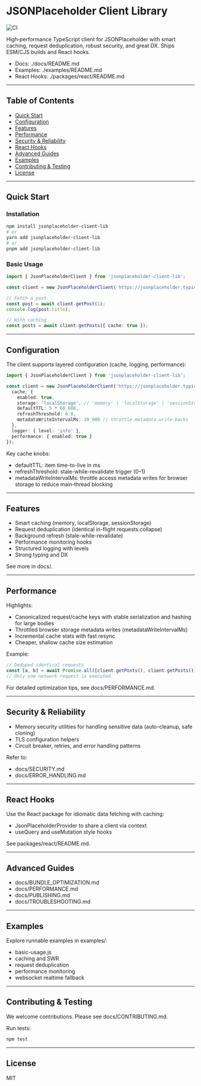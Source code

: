 # JSONPlaceholder Client Library

![CI](https://github.com/sirhCC/JSONPlaceholder-Client-Library/actions/workflows/ci.yml/badge.svg)
<!-- Optionally add coverage badge after first CI run with coverage reporting service -->

High‑performance TypeScript client for JSONPlaceholder with smart caching, request deduplication, robust security, and great DX. Ships ESM/CJS builds and React hooks.

- Docs: ./docs/README.md
- Examples: ./examples/README.md
- React Hooks: ./packages/react/README.md

---

## Table of Contents

- [Quick Start](#quick-start)
- [Configuration](#configuration)
- [Features](#features)
- [Performance](#performance)
- [Security & Reliability](#security--reliability)
- [React Hooks](#react-hooks)
- [Advanced Guides](#advanced-guides)
- [Examples](#examples)
- [Contributing & Testing](#contributing--testing)
- [License](#license)

---

## Quick Start

### Installation

```bash
npm install jsonplaceholder-client-lib
# or
yarn add jsonplaceholder-client-lib
# or
pnpm add jsonplaceholder-client-lib
```

### Basic Usage

```ts
import { JsonPlaceholderClient } from 'jsonplaceholder-client-lib';

const client = new JsonPlaceholderClient('https://jsonplaceholder.typicode.com');

// Fetch a post
const post = await client.getPost(1);
console.log(post.title);

// With caching
const posts = await client.getPosts({ cache: true });
```

---

## Configuration

The client supports layered configuration (cache, logging, performance):

```ts
import { JsonPlaceholderClient } from 'jsonplaceholder-client-lib';

const client = new JsonPlaceholderClient('https://jsonplaceholder.typicode.com', {
  cache: {
    enabled: true,
    storage: 'localStorage', // 'memory' | 'localStorage' | 'sessionStorage'
    defaultTTL: 5 * 60_000,
    refreshThreshold: 0.8,
    metadataWriteIntervalMs: 30_000 // throttle metadata write-backs
  },
  logger: { level: 'info' },
  performance: { enabled: true }
});
```

Key cache knobs:

- defaultTTL: item time-to-live in ms
- refreshThreshold: stale-while-revalidate trigger (0–1)
- metadataWriteIntervalMs: throttle access metadata writes for browser storage to reduce main‑thread blocking

---

## Features

- Smart caching (memory, localStorage, sessionStorage)
- Request deduplication (identical in-flight requests collapse)
- Background refresh (stale-while-revalidate)
- Performance monitoring hooks
- Structured logging with levels
- Strong typing and DX

See more in docs/.

---

## Performance

Highlights:

- Canonicalized request/cache keys with stable serialization and hashing for large bodies
- Throttled browser storage metadata writes (metadataWriteIntervalMs)
- Incremental cache stats with fast resync
- Cheaper, shallow cache size estimation

Example:

```ts
// Deduped identical requests
const [a, b] = await Promise.all([client.getPosts(), client.getPosts()]);
// Only one network request is executed
```

For detailed optimization tips, see docs/PERFORMANCE.md.

---

## Security & Reliability

- Memory security utilities for handling sensitive data (auto-cleanup, safe cloning)
- TLS configuration helpers
- Circuit breaker, retries, and error handling patterns

Refer to:

- docs/SECURITY.md
- docs/ERROR_HANDLING.md

---

## React Hooks

Use the React package for idiomatic data fetching with caching:

- JsonPlaceholderProvider to share a client via context
- useQuery and useMutation style hooks

See packages/react/README.md.

---

## Advanced Guides

- docs/BUNDLE_OPTIMIZATION.md
- docs/PERFORMANCE.md
- docs/PUBLISHING.md
- docs/TROUBLESHOOTING.md

---

## Examples

Explore runnable examples in examples/:

- basic-usage.js
- caching and SWR
- request deduplication
- performance monitoring
- websocket realtime fallback

---

## Contributing & Testing

We welcome contributions. Please see docs/CONTRIBUTING.md.

Run tests:

```bash
npm test
```

---

## License

MIT

